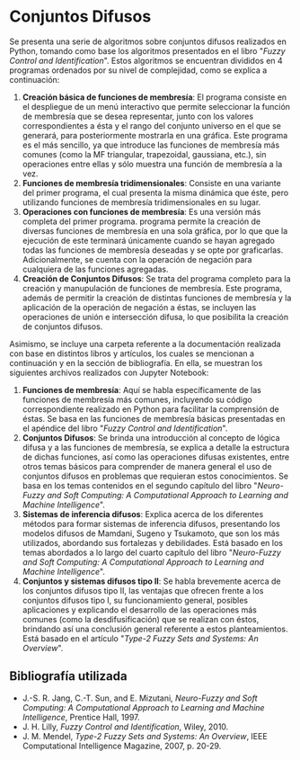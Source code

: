 # Conjuntos Difusos
Se presenta una serie de algoritmos sobre conjuntos difusos realizados en Python, tomando como base los algoritmos presentados en el libro "*Fuzzy Control and Identification*". Estos algoritmos se encuentran divididos en 4 programas ordenados por su nivel de complejidad, como se explica a continuación:

1. **Creación básica de funciones de membresía**: El programa consiste en el despliegue de un menú interactivo que permite seleccionar la función de membresía que se desea representar, junto con los valores correspondientes a ésta y el rango del conjunto universo en el que se generará, para posteriormente mostrarla en una gráfica. Este programa es el más sencillo, ya que introduce las funciones de membresía más comunes (como la MF triangular, trapezoidal, gaussiana, etc.), sin operaciones entre ellas y sólo muestra una función de membresía a la vez.
2. **Funciones de membresía tridimensionales**: Consiste en una variante del primer programa, el cual presenta la misma dinámica que éste, pero utilizando funciones de membresía tridimensionales en su lugar.
3. **Operaciones con funciones de membresía**: Es una versión más completa del primer programa. programa permite la creación de diversas funciones de membresía en una sola gráfica, por lo que que la ejecución de este terminará únicamente cuando se hayan agregado todas las funciones de membresía deseadas y se opte por graficarlas. Adicionalmente, se cuenta con la operación de negación para cualquiera de las funciones agregadas. 
4. **Creación de Conjuntos Difusos**: Se trata del programa completo para la creación y manupulación de funciones de membresía. Este programa, además de permitir la creación de distintas funciones de membresía y la aplicación de la operación de negación a éstas, se incluyen las operaciones de unión e intersección difusa, lo que posibilita la creación de conjuntos difusos.

Asimismo, se incluye una carpeta referente a la documentación realizada con base en distintos libros y artículos, los cuales se mencionan a continuación y en la sección de bibliografía. En ella, se muestran los siguientes archivos realizados con Jupyter Notebook:
1. **Funciones de membresía**: Aquí se habla específicamente de las funciones de membresía más comunes, incluyendo su código correspondiente realizado en Python para facilitar la comprensión de éstas. Se basa en las funciones de membresía básicas presentadas en el apéndice del libro "*Fuzzy Control and Identification*".
2. **Conjuntos Difusos**: Se brinda una introducción al concepto de lógica difusa y a las funciones de membresía, se explica a detalle la estructura de dichas funciones, así como las operaciones difusas existentes, entre otros temas básicos para comprender de manera general el uso de conjuntos difusos en problemas que requieran estos conocimientos. Se basa en los temas contenidos en el segundo capítulo del libro "*Neuro-Fuzzy and Soft Computing: A Computational Approach to Learning and Machine Intelligence*".
3. **Sistemas de inferencia difusos**: Explica acerca de los diferentes métodos para formar sistemas de inferencia difusos, presentando los modelos difusos de Mamdani, Sugeno y Tsukamoto, que son los más utilizados, abordando sus fortalezas y debilidades. Está basado en los temas abordados a lo largo del cuarto capítulo del libro "*Neuro-Fuzzy and Soft Computing: A Computational Approach to Learning and Machine Intelligence*".
4. **Conjuntos y sistemas difusos tipo II**: Se habla brevemente acerca de los conjuntos difusos tipo II, las ventajas que ofrecen frente a los conjuntos difusos tipo I, su funcionamiento general, posibles aplicaciones y explicando el desarrollo de las operaciones más comunes (como la desdifusificación) que se realizan con éstos, brindando así una conclusión general referente a estos planteamientos. Está basado en el artículo "*Type-2 Fuzzy Sets and Systems: An Overview*".

## Bibliografía utilizada
- J.-S. R. Jang, C.-T. Sun, and E. Mizutani, *Neuro-Fuzzy and Soft Computing: A Computational Approach to Learning and Machine Intelligence*, Prentice Hall, 1997.
- J. H. Lilly, *Fuzzy Control and Identification*, Wiley, 2010.
- J. M. Mendel, *Type-2 Fuzzy Sets and Systems: An Overview*, IEEE Computational Intelligence Magazine, 2007, p. 20-29.
